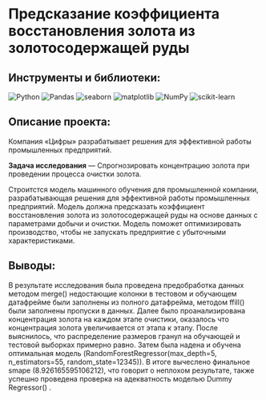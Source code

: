 # Предсказание коэффициента восстановления золота из золотосодержащей руды

## Инструменты и библиотеки:
![Python](https://img.shields.io/badge/-Python-white?style=flat&logo=python)
![Pandas](https://img.shields.io/badge/-Pandas-white?style=flat&logo=pandas&logoColor=130754)
![seaborn](https://img.shields.io/badge/-seaborn-white?style=flat&logo=seaborn)
![matplotlib](https://img.shields.io/badge/-matplotlib-white?style=flat&logo=matplotlib)
![NumPy](https://img.shields.io/badge/-NumPy-white?style=flat&logo=NumPy&logoColor=3366C5)
![scikit-learn](https://img.shields.io/badge/-scikit-white?style=flat&logo=scikit-learn)
## Описание проекта:
Компания «Цифры» разрабатывает решения для эффективной работы промышленных предприятий.

**Задача исследования** — Спрогнозировать концентрацию золота при проведении процесса очистки золота.

Строитстся модель машинного обучения для промышленной компании, разрабатывающая решения для эффективной работы промышленных предприятий. Модель должна предсказать коэффициент восстановления золота из золотосодержащей руды на основе данных с параметрами добычи и очистки. Модель поможет оптимизировать производство, чтобы не запускать предприятие с убыточными характеристиками.

## Выводы:
В результате исследования была проведена предобработка данных методом merge() недостающие колонки в тестовом и обучающем датафрейме были заполнены из полного датафрейма, методом ffill() были заполнены пропуски в данных.
Далее было проанализирована концентрация золота на каждом этапе очистики, оказалось что концентрация золота увеличивается от этапа к этапу.
После выяснилось, что распределение размеров гранул на обучающей и тестовой выборках примерно равно.
Затем была надена и обучена оптимальная модель (RandomForestRegressor(max_depth=5, n_estimators=55, random_state=12345)).
В итоге вычеслено финальное smape (8.926165595106212), что говорит о неплохом результате, также успешно проведена проверка на адекватность моделью Dummy Regressor() .

